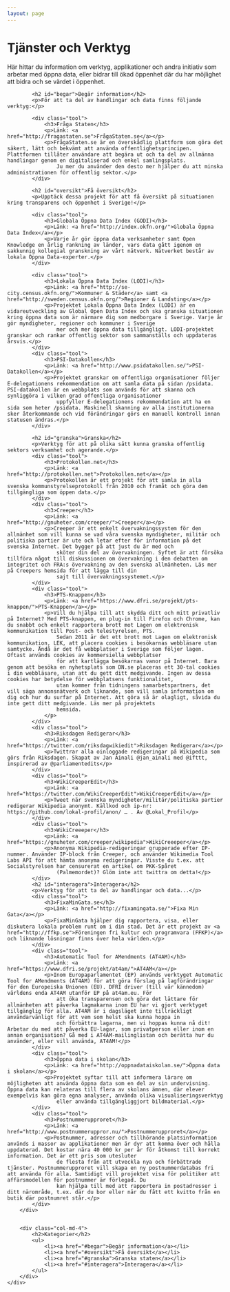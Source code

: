 ```yaml
---
layout: page
---
```

<!-- page content start -->

<div class="container">
    <div class="row">
        <div class="col-md-8">
            <h1>Tjänster och Verktyg</h1>
            <p>Här hittar du information om verktyg, applikationer och andra initiativ som arbetar med öppna data, eller bidrar till ökad öppenhet där du har möjlighet att bidra och se värdet i öppenhet.</p>

            <h2 id="begar">Begär information</h2>
            <p>För att ta del av handlingar och data finns följande verktyg:</p>

            <div class="tool">
                <h3>Fråga Staten</h3>
                <p>Länk: <a href="http://fragastaten.se">FrågaStaten.se</a></p>
                <p>FrågaStaten.se är en överskådlig plattform som göra det säkert, lätt och bekvämt att använda offentlighetsprincipen. Plattformen tillåter användare att begära ut och ta del av allmänna handlingar genom en digitaliserad och enkel samlingsplats.
                    Ju mer du använder den desto mer hjälper du att minska administrationen för offentlig sektor.</p>
            </div>

            <h2 id="oversikt">Få översikt</h2>
            <p>Upptäck dessa projekt för att få översikt på situationen kring transparens och öppenhet i Sverige!</p>

            <div class="tool">
                <h3>Globala Öppna Data Index (GODI)</h3>
                <p>Länk: <a href="http://index.okfn.org/">Globala Öppna Data Index</a></p>
                <p>Varje år gör öppna data verksamheter samt Open Knowledge en årlig rankning av länder, vars data gått igenom en sakkunnig kollegial granskning av vårt nätverk. Nätverket består av lokala Öppna Data-experter.</p>
            </div>

            <div class="tool">
                <h3>Lokala Öppna Data Index (LODI)</h3>
                <p>Länk: <a href="http://se-city.census.okfn.org/">Kommuner & Städer</a> samt <a href="http://sweden.census.okfn.org/">Regioner & Landsting</a></p>
                <p>Projektet Lokala Öppna Data Index (LODI) är en vidareutveckling av Global Open Data Index och ska granska situationen kring öppna data som är närmare dig som medborgare i Sverige. Varje år gör myndigheter, regioner och kommuner i Sverige
                    mer och mer öppna data tillgängligt. LODI-projektet granskar och rankar offentlig sektor som sammanställs och uppdateras årsvis.</p>
            </div>
            <div class="tool">
                <h3>PSI-Datakollen</h3>
                <p>Länk: <a href="http://www.psidatakollen.se/">PSI-Datakollen</a></p>
                <p>Projektet granskar om offentliga organisationer följer E-delegationens rekommendation om att samla data på sidan /psidata. PSI-datakollen är en webbplats som används för att skanna och synliggöra i vilken grad offentliga organisationer
                    uppfyller E-delegationens rekommendation att ha en sida som heter /psidata. Maskinell skanning av alla institutionerna sker återkommande och vid förändringar görs en manuell kontroll innan statusen ändras.</p>
            </div>

            <h2 id="granska">Granska</h2>
            <p>Verktyg för att på olika sätt kunna granska offentlig sektors verksamhet och agerande.</p>
            <div class="tool">
                <h3>Protokollen.net</h3>
                <p>Länk: <a href="http://protokollen.net">Protokollen.net</a></p>
                <p>Protokollen är ett projekt för att samla in alla svenska kommunstyrelseprotokoll från 2010 och framåt och göra dem tillgängliga som öppen data.</p>
            </div>
            <div class="tool">
                <h3>Creeper</h3>
                <p>Länk: <a href="http://gnuheter.com/creeper/">Creeper</a></p>
                <p>Creeper är ett enkelt övervakningssystem för den allmänhet som vill kunna se vad våra svenska myndigheter, militär och politiska partier är ute och letar efter för information på det svenska Internet. Det bygger på att just du är med och
                    sköter din del av övervakningen. Syftet är att försöka tillföra något till diskussionen om övervakning i den debatten om integritet och FRA:s övervakning av den svenska allmänheten. Läs mer på Creepers hemsida för att lägga till din
                    sajt till övervakningssystemet.</p>
            </div>
            <div class="tool">
                <h3>PTS-Knappen</h3>
                <p>Länk: <a href="https://www.dfri.se/projekt/pts-knappen/">PTS-Knappen</a></p>
                <p>Vill du hjälpa till att skydda ditt och mitt privatliv på Internet? Med PTS-knappen, en plug-in till Firefox och Chrome, kan du snabbt och enkelt rapportera brott mot Lagen om elektronisk kommunikation till Post- och telestyrelsen, PTS.
                    Sedan 2011 är det ett brott mot Lagen om elektronisk kommunikation, LEK, att placera cookies i besökarnas webbläsare utan samtycke. Ändå är det få webbplatser i Sverige som följer lagen. Oftast används cookies av kommersiella webbplatser
                    för att kartlägga besökarnas vanor på Internet. Bara genom att besöka en nyhetsplats som DN.se placeras ett 30-tal cookies i din webbläsare, utan att du gett ditt medgivande. Ingen av dessa cookies har betydelse för webbplatsens funktionalitet,
                    utan kommer från tidningens samarbetspartners, det vill säga annonsnätverk och liknande, som vill samla information om dig och hur du surfar på Internet. Att göra så är olagligt, såvida du inte gett ditt medgivande. Läs mer på projektets
                    hemsida.
                </p>
            </div>
            <div class="tool">
                <h3>Riksdagen Redigerar</h3>
                <p>Länk: <a href="https://twitter.com/riksdagwikiedit">Riksdagen Redigerar</a></p>
                <p>Twittrar alla oinloggade redigeringar på Wikipedia som görs från Riksdagen. Skapat av Jan Ainali @jan_ainali med @ifttt, inspirerad av @parliamentedits</p>
            </div>
            <div class="tool">
                <h3>WikiCreeperEdit</h3>
                <p>Länk: <a href="https://twitter.com/WikiCreeperEdit">WikiCreeperEdit</a></p>
                <p>Tweet när svenska myndigheter/militär/politiska partier redigerar Wikipedia anonymt. Källkod och ip-nr: https://github.com/lokal-profil/anon/ … . Av @Lokal_Profil</p>
            </div>
            <div class="tool">
                <h3>WikiCreeeper</h3>
                <p>Länk: <a href="https://gnuheter.com/creeper/wikipedia">WikiCreeeper</a></p>
                <p>Anonyma Wikipedia-redigeringar grupperade efter IP-nummer. Använder IP-block från Creeper, och använder Wikimedia Tool Labs API för att hämta anonyma redigeringar. Visste du t.ex. att Socialstyrelsen har censurerat en artikel om PKK-Spåret
                    (Palmemordet)? Glöm inte att twittra om detta!</p>
            </div>
            <h2 id="interagera">Interagera</h2>
            <p>Verktyg för att ta del av handlingar och data...</p>
            <div class="tool">
                <h3>FixaMinGata.se</h3>
                <p>Länk: <a href="http://fixamingata.se/">Fixa Min Gata</a></p>
                <p>FixaMinGata hjälper dig rapportera, visa, eller diskutera lokala problem runt om i din stad. Det är ett projekt av <a href="http://ffkp.se">Föreningen fri kultur och programvara (FFKP)</a> och liknande lösningar finns över hela världen.</p>
            </div>
            <div class="tool">
                <h3>Automatic Tool for AMendments (AT4AM)</h3>
                <p>Länk: <a href="https://www.dfri.se/projekt/at4am/">AT4AM</a></p>
                <p>Inom Europaparlamentet (EP) används verktyget Automatic Tool for AMendments (AT4AM) för att göra förslag på lagförändringar för den Europeiska Unionen (EU). DFRI driver (till vår kännedom) världens enda AT4AM utanför EP på at4am.eu. För
                    att öka transparensen och göra det lättare för allmänheten att påverka lagmakarna inom EU har vi gjort verktyget tillgänglig för alla. AT4AM är i dagsläget inte tillräckligt användarvänligt för att vem som helst ska kunna hoppa in
                    och förbättra lagarna, men vi hoppas kunna nå dit! Arbetar du med att påverka EU-lagar, som privatperson eller inom en annan organisation? Gå med i AT4AM-mailinglistan och berätta hur du använder, eller vill använda, AT4AM!</p>
            </div>
            <div class="tool">
                <h3>Öppna data i skolan</h3>
                <p>Länk: <a href="http://oppnadataiskolan.se/">Öppna data i skolan</a></p>
                <p>Projektet syftar till att informera lärare om möjligheten att använda öppna data som en del av sin undervisning. Öppna data kan relateras till flera av skolans ämnen, där elever exempelvis kan göra egna analyser, använda olika visualiseringsverktyg
                    eller använda tillgängliggjort bildmaterial.</p>
            </div>
            <div class="tool">
                <h3>Postnummerupproret</h3>
                <p>Länk: <a href="http://www.postnummeruppror.nu/">Postnummerupproret</a></p>
                <p>Postnummer, adresser och tillhörande platsinformation används i massor av applikationer men är dyr att komma över och hålla uppdaterad. Det kostar nära 40 000 kr per år för åtkomst till korrekt information. Det är ett pris som utesluter
                    de flesta från att utveckla nya och förbättrade tjänster. Postnummerupproret vill skapa en ny postnummerdatabas fri att använda för alla. Samtidigt vill projektet visa för politiker att affärsmodellen för postnummer är förlegad. Du
                    kan hjälpa till med att rapportera in postadresser i ditt närområde, t.ex. där du bor eller när du fått ett kvitto från en butik där postnumret står.</p>
            </div>
        </div>


        <div class="col-md-4">
            <h2>Kategorier</h2>
            <ul>
                <li><a href="#begar">Begär information</a></li>
                <li><a href="#oversikt">Få översikt</a></li>
                <li><a href="#granska">Granska staten</a></li>
                <li><a href="#interagera">Interagera</a></li>
            </ul>
        </div>
    </div>
</div>
